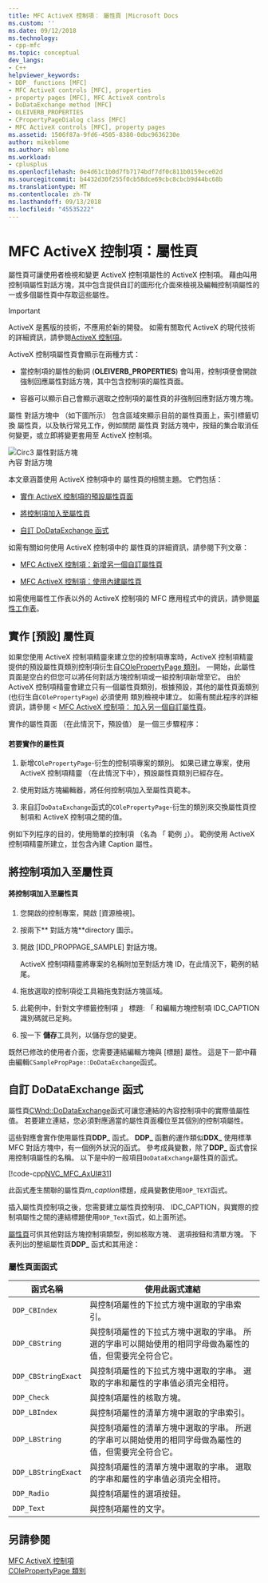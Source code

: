 ```yaml
---
title: MFC ActiveX 控制項： 屬性頁 |Microsoft Docs
ms.custom: ''
ms.date: 09/12/2018
ms.technology:
- cpp-mfc
ms.topic: conceptual
dev_langs:
- C++
helpviewer_keywords:
- DDP_ functions [MFC]
- MFC ActiveX controls [MFC], properties
- property pages [MFC], MFC ActiveX controls
- DoDataExchange method [MFC]
- OLEIVERB_PROPERTIES
- CPropertyPageDialog class [MFC]
- MFC ActiveX controls [MFC], property pages
ms.assetid: 1506f87a-9fd6-4505-8380-0dbc9636230e
author: mikeblome
ms.author: mblome
ms.workload:
- cplusplus
ms.openlocfilehash: 0e4d61c1b0d7fb7174bdf7df0c811b0159ece02d
ms.sourcegitcommit: b4432d30f255f0cb58dce69cbc8cbcb9d44bc68b
ms.translationtype: MT
ms.contentlocale: zh-TW
ms.lasthandoff: 09/13/2018
ms.locfileid: "45535222"
---
```

# <a name="mfc-activex-controls-property-pages"></a>MFC ActiveX 控制項：屬性頁
屬性頁可讓使用者檢視和變更 ActiveX 控制項屬性的 ActiveX 控制項。 藉由叫用控制項屬性對話方塊，其中包含提供自訂的圖形化介面來檢視及編輯控制項屬性的一或多個屬性頁中存取這些屬性。  

>[!IMPORTANT]
> ActiveX 是舊版的技術，不應用於新的開發。 如需有關取代 ActiveX 的現代技術的詳細資訊，請參閱[ActiveX 控制項](activex-controls.md)。
  
 ActiveX 控制項屬性頁會顯示在兩種方式：  
  
-   當控制項的屬性的動詞 (**OLEIVERB_PROPERTIES**) 會叫用，控制項便會開啟強制回應屬性對話方塊，其中包含控制項的屬性頁面。  
  
-   容器可以顯示自己會顯示選取之控制項的屬性頁的非強制回應對話方塊方塊。  
  
 屬性 對話方塊中 （如下圖所示） 包含區域來顯示目前的屬性頁面上，索引標籤切換 屬性頁，以及執行常見工作，例如關閉 屬性頁 對話方塊中，按鈕的集合取消任何變更，或立即將變更套用至 ActiveX 控制項。  
  
 ![Circ3 屬性對話方塊](../mfc/media/vc373i1.gif "vc373i1")  
內容 對話方塊  
  
 本文章涵蓋使用 ActiveX 控制項中的 屬性頁的相關主題。 它們包括：  
  
-   [實作 ActiveX 控制項的預設屬性頁面](#_core_implementing_the_default_property_page)  
  
-   [將控制項加入至屬性頁](#_core_adding_controls_to_a_property_page)  
  
-   [自訂 DoDataExchange 函式](#_core_customizing_the_dodataexchange_function)  
  
 如需有關如何使用 ActiveX 控制項中的 屬性頁的詳細資訊，請參閱下列文章：  
  
-   [MFC ActiveX 控制項：新增另一個自訂屬性頁](../mfc/mfc-activex-controls-adding-another-custom-property-page.md)  
  
-   [MFC ActiveX 控制項：使用內建屬性頁](../mfc/mfc-activex-controls-using-stock-property-pages.md)  
  
 如需使用屬性工作表以外的 ActiveX 控制項的 MFC 應用程式中的資訊，請參閱[屬性工作表](../mfc/property-sheets-mfc.md)。  
  
##  <a name="_core_implementing_the_default_property_page"></a> 實作 [預設] 屬性頁  
 如果您使用 ActiveX 控制項精靈來建立您的控制項專案時，ActiveX 控制項精靈提供的預設屬性頁類別控制項衍生自[COlePropertyPage 類別](../mfc/reference/colepropertypage-class.md)。 一開始，此屬性頁面是空白的但您可以將任何對話方塊控制項或一組控制項新增至它。 由於 ActiveX 控制項精靈會建立只有一個屬性頁類別，根據預設，其他的屬性頁面類別 (也衍生自`COlePropertyPage`) 必須使用 類別檢視中建立。 如需有關此程序的詳細資訊，請參閱 < [MFC ActiveX 控制項： 加入另一個自訂屬性頁](../mfc/mfc-activex-controls-adding-another-custom-property-page.md)。  
  
 實作的屬性頁面 （在此情況下，預設值） 是一個三步驟程序：  
  
#### <a name="to-implement-a-property-page"></a>若要實作的屬性頁  
  
1.  新增`COlePropertyPage`-衍生的控制項專案的類別。 如果已建立專案，使用 ActiveX 控制項精靈 （在此情況下中），預設屬性頁類別已經存在。  
  
2.  使用對話方塊編輯器，將任何控制項加入至屬性頁範本。  
  
3.  來自訂`DoDataExchange`函式的`COlePropertyPage`-衍生的類別來交換屬性頁控制項和 ActiveX 控制項之間的值。  
  
 例如下列程序的目的，使用簡單的控制項 （名為 「 範例 」）。 範例使用 ActiveX 控制項精靈所建立，並包含內建 Caption 屬性。  
  
##  <a name="_core_adding_controls_to_a_property_page"></a> 將控制項加入至屬性頁  
  
#### <a name="to-add-controls-to-a-property-page"></a>將控制項加入至屬性頁  
  
1.  您開啟的控制專案，開啟 [資源檢視]。  
  
2.  按兩下** 對話方塊**directory 圖示。  
  
3.  開啟 [IDD_PROPPAGE_SAMPLE] 對話方塊。  
  
     ActiveX 控制項精靈將專案的名稱附加至對話方塊 ID，在此情況下，範例的結尾。  
  
4.  拖放選取的控制項從工具箱拖曳對話方塊區域。  
  
5.  此範例中，針對文字標籤控制項 」 標題: 「 和編輯方塊控制項 IDC_CAPTION 識別碼就已足夠。  
  
6.  按一下 **儲存**工具列，以儲存您的變更。  
  
 既然已修改的使用者介面，您需要連結編輯方塊與 [標題] 屬性。 這是下一節中藉由編輯`CSamplePropPage::DoDataExchange`函式。  
  
##  <a name="_core_customizing_the_dodataexchange_function"></a> 自訂 DoDataExchange 函式  
 屬性頁[CWnd::DoDataExchange](../mfc/reference/cwnd-class.md#dodataexchange)函式可讓您連結的內容控制項中的實際值屬性值。 若要建立連結，您必須對應適當的屬性頁面欄位至其個別的控制項屬性。  
  
 這些對應會實作使用屬性頁**DDP_** 函式。 **DDP_** 函數的運作類似**DDX_** 使用標準 MFC 對話方塊中，有一個例外狀況的函式。 參考成員變數，除了**DDP_** 函式會採用控制項屬性的名稱。 以下是中的一般項目`DoDataExchange`屬性頁的函式。  
  
 [!code-cpp[NVC_MFC_AxUI#31](../mfc/codesnippet/cpp/mfc-activex-controls-property-pages_1.cpp)]  
  
 此函式產生關聯的屬性頁*m_caption*標題，成員變數使用`DDP_TEXT`函式。  
  
 插入屬性頁控制項之後，您需要建立屬性頁控制項、 IDC_CAPTION，與實際的控制項屬性之間的連結標題使用`DDP_Text`函式，如上面所述。  
  
 [屬性頁](../mfc/reference/property-pages-mfc.md)可供其他對話方塊控制項類型，例如核取方塊、 選項按鈕和清單方塊。 下表列出的整組屬性頁**DDP_** 函式和其用途：  
  
### <a name="property-page-functions"></a>屬性頁面函式  
  
|函式名稱|使用此函式連結|  
|-------------------|-------------------------------|  
|`DDP_CBIndex`|與控制項屬性的下拉式方塊中選取的字串索引。|  
|`DDP_CBString`|與控制項屬性的下拉式方塊中選取的字串。 所選的字串可以開始使用的相同字母做為屬性的值，但需要完全符合它。|  
|`DDP_CBStringExact`|與控制項屬性的下拉式方塊中選取的字串。 選取的字串和屬性的字串值必須完全相符。|  
|`DDP_Check`|與控制項屬性的核取方塊。|  
|`DDP_LBIndex`|與控制項屬性的清單方塊中選取的字串索引。|  
|`DDP_LBString`|與控制項屬性的清單方塊中選取的字串。 所選的字串可以開始使用的相同字母做為屬性的值，但需要完全符合它。|  
|`DDP_LBStringExact`|與控制項屬性的清單方塊中選取的字串。 選取的字串和屬性的字串值必須完全相符。|  
|`DDP_Radio`|與控制項屬性的選項按鈕。|  
|`DDP_Text`|與控制項屬性的文字。|  
  
## <a name="see-also"></a>另請參閱  
 [MFC ActiveX 控制項](../mfc/mfc-activex-controls.md)   
 [COlePropertyPage 類別](../mfc/reference/colepropertypage-class.md)
